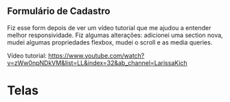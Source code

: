 ## Formulário de Cadastro

Fiz esse form depois de ver um vídeo tutorial que me ajudou a entender melhor responsividade. Fiz algumas alterações: adicionei uma section nova, mudei algumas propriedades flexbox, mudei o scroll e as media queries.

Vídeo tutorial: https://www.youtube.com/watch?v=zWw0npNDkVM&list=LL&index=32&ab_channel=LarissaKich

# Telas

